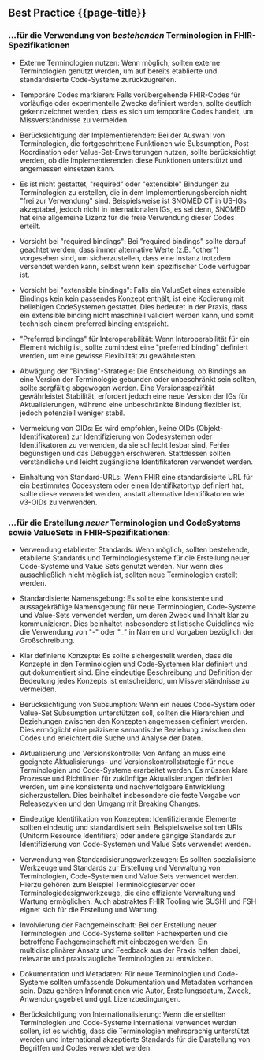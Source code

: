 ## Best Practice {{page-title}}

### ...für die Verwendung von *bestehenden* Terminologien in FHIR-Spezifikationen

* Externe Terminologien nutzen: Wenn möglich, sollten externe Terminologien genutzt werden, um auf bereits etablierte und standardisierte Code-Systeme zurückzugreifen. 

* Temporäre Codes markieren: Falls vorübergehende FHIR-Codes für vorläufige oder experimentelle Zwecke definiert werden, sollte deutlich gekennzeichnet werden, dass es sich um temporäre Codes handelt, um Missverständnisse zu vermeiden. 

* Berücksichtigung der Implementierenden: Bei der Auswahl von Terminologien, die fortgeschrittene Funktionen wie Subsumption, Post-Koordination oder Value-Set-Erweiterungen nutzen, sollte berücksichtigt werden, ob die Implementierenden diese Funktionen unterstützt und angemessen einsetzen kann. 

* Es ist nicht gestattet, "required" oder "extensible" Bindungen zu Terminologien zu erstellen, die in dem Implementierungsbereich nicht "frei zur Verwendung" sind. Beispielsweise ist SNOMED CT in US-IGs akzeptabel, jedoch nicht in internationalen IGs, es sei denn, SNOMED hat eine allgemeine Lizenz für die freie Verwendung dieser Codes erteilt. 

* Vorsicht bei "required bindings": Bei "required bindings" sollte darauf geachtet werden, dass immer alternative Werte (z.B. "other") vorgesehen sind, um sicherzustellen, dass eine Instanz trotzdem versendet werden kann, selbst wenn kein spezifischer Code verfügbar ist. 

* Vorsicht bei "extensible bindings": Falls ein ValueSet eines extensible Bindings kein kein passendes Konzept enthält, ist eine Kodierung mit beliebigen CodeSystemen gestattet. Dies bedeutet in der Praxis, dass ein extensible binding nicht maschinell validiert werden kann, und somit technisch einem preferred binding entspricht. 

* "Preferred bindings" für Interoperabilität: Wenn Interoperabilität für ein Element wichtig ist, sollte zumindest eine "preferred binding" definiert werden, um eine gewisse Flexibilität zu gewährleisten. 

* Abwägung der "Binding"-Strategie: Die Entscheidung, ob Bindings an eine Version der Terminologie gebunden oder unbeschränkt sein sollten, sollte sorgfältig abgewogen werden. Eine Versionsspezifität gewährleistet Stabilität, erfordert jedoch eine neue Version der IGs für Aktualisierungen, während eine unbeschränkte Bindung flexibler ist, jedoch potenziell weniger stabil. 

* Vermeidung von OIDs: Es wird empfohlen, keine OIDs (Objekt-Identifikatoren) zur Identifizierung von Codesystemen oder Identifikatoren zu verwenden, da sie schlecht lesbar sind, Fehler begünstigen und das Debuggen erschweren. Stattdessen sollten verständliche und leicht zugängliche Identifikatoren verwendet werden. 

* Einhaltung von Standard-URLs: Wenn FHIR eine standardisierte URL für ein bestimmtes Codesystem oder einen Identifikatortyp definiert hat, sollte diese verwendet werden, anstatt alternative Identifikatoren wie v3-OIDs zu verwenden. 

 

### ...für die Erstellung *neuer* Terminologien und CodeSystems sowie ValueSets in FHIR-Spezifikationen: 

* Verwendung etablierter Standards: Wenn möglich, sollten bestehende, etablierte Standards und Terminologiesysteme für die Erstellung neuer Code-Systeme und Value Sets genutzt werden. Nur wenn dies ausschließlich nicht möglich ist, sollten neue Terminologien erstellt werden. 

* Standardisierte Namensgebung: Es sollte eine konsistente und aussagekräftige Namensgebung für neue Terminologien, Code-Systeme und Value-Sets verwendet werden, um deren Zweck und Inhalt klar zu kommunizieren. Dies beinhaltet insbesondere stilistische Guidelines wie die Verwendung von "-" oder "_" in Namen und Vorgaben bezüglich der Großschreibung. 

* Klar definierte Konzepte: Es sollte sichergestellt werden, dass die Konzepte in den Terminologien und Code-Systemen klar definiert und gut dokumentiert sind. Eine eindeutige Beschreibung und Definition der Bedeutung jedes Konzepts ist entscheidend, um Missverständnisse zu vermeiden. 

* Berücksichtigung von Subsumption: Wenn ein neues Code-System oder Value-Set Subsumption unterstützen soll, sollten die Hierarchien und Beziehungen zwischen den Konzepten angemessen definiert werden. Dies ermöglicht eine präzisere semantische Beziehung zwischen den Codes und erleichtert die Suche und Analyse der Daten. 

* Aktualisierung und Versionskontrolle: Von Anfang an muss eine geeignete Aktualisierungs- und Versionskontrollstrategie für neue Terminologien und Code-Systeme erarbeitet werden. Es müssen klare Prozesse und Richtlinien für zukünftige Aktualisierungen definiert werden, um eine konsistente und nachverfolgbare Entwicklung sicherzustellen. Dies beinhaltet insbesondere die feste Vorgabe von Releasezyklen und den Umgang mit Breaking Changes. 

* Eindeutige Identifikation von Konzepten: Identifizierende Elemente sollten eindeutig und standardisiert sein. Beispielsweise sollten URIs (Uniform Resource Identifiers) oder andere gängige Standards zur Identifizierung von Code-Systemen und Value Sets verwendet werden. 

* Verwendung von Standardisierungswerkzeugen: Es sollten spezialisierte Werkzeuge und Standards zur Erstellung und Verwaltung von Terminologien, Code-Systemen und Value Sets verwendet werden. Hierzu gehören zum Beispiel Terminologieserver oder Terminologiedesignwerkzeuge, die eine effiziente Verwaltung und Wartung ermöglichen. Auch abstraktes FHIR Tooling wie SUSHI und FSH eignet sich für die Erstellung und Wartung. 

* Involvierung der Fachgemeinschaft: Bei der Erstellung neuer Terminologien und Code-Systeme sollten Fachexperten und die betroffene Fachgemeinschaft mit einbezogen werden. Ein multidisziplinärer Ansatz und Feedback aus der Praxis helfen dabei, relevante und praxistaugliche Terminologien zu entwickeln. 

* Dokumentation und Metadaten: Für neue Terminologien und Code-Systeme sollten umfassende Dokumentation und Metadaten vorhanden sein. Dazu gehören Informationen wie Autor, Erstellungsdatum, Zweck, Anwendungsgebiet und ggf. Lizenzbedingungen. 

* Berücksichtigung von Internationalisierung: Wenn die erstellten Terminologien und Code-Systeme international verwendet werden sollen, ist es wichtig, dass die Terminologien mehrsprachig unterstützt werden und international akzeptierte Standards für die Darstellung von Begriffen und Codes verwendet werden. 